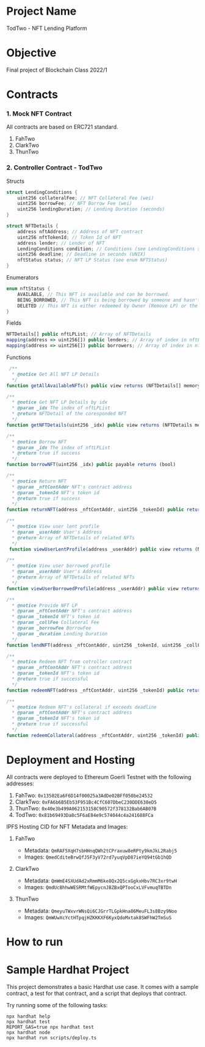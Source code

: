 # Project Name

TodTwo - NFT Lending Platform

# Objective

Final project of Blockchain Class 2022/1

# Contracts

### 1. Mock NFT Contract

All contracts are based on ERC721 standard.

1. FahTwo
2. ClarkTwo
3. ThunTwo

### 2. Controller Contract - TodTwo

Structs

```c
struct LendingConditions {
    uint256 collateralFee; // NFT Collateral Fee (wei)
    uint256 borrowFee; // NFT Borrow Fee (wei)
    uint256 lendingDuration; // Lending Duration (seconds)
}
```

```c
struct NFTDetails {
    address nftAddress; // Address of NFT contract
    uint256 nftTokenId; // Token Id of NFT
    address lender; // Lender of NFT
    LendingConditions condition; // Conditions (see LendingConditions struct)
    uint256 deadline; // Deadline in seconds (UNIX)
    nftStatus status; // NFT LP Status (see enum NFTStatus)
}
```

Enumerators

```c
enum nftStatus {
    AVAILABLE, // This NFT is available and can be borrowed.
    BEING_BORROWED, // This NFT is being borrowed by someone and hasn't been returned.
    DELETED // This NFT is either redeemed by Owner (Remove LP) or the owner had redeemed collateral if exceeds the deadline.
}
```

Fields

```ts
NFTDetails[] public nftLPList; // Array of NFTDetails
mapping(address => uint256[]) public lenders; // Array of index in nftLPList that maps between address of lenders and NFT LP details
mapping(address => uint256[]) public borrowers; // Array of index in nftLPList that maps between address of borrowers and NFT LP details
```

Functions

```ts
 /**
  * @notice Get All NFT LP Details
  */
function getAllAvailableNFTs() public view returns (NFTDetails[] memory)
```

```ts
/**
  * @notice Get NFT LP Details by idx
  * @param _idx The index of nftLPList
  * @return NFTDetail of the coresponded NFT
  */
function getNFTDetails(uint256 _idx) public view returns (NFTDetails memory)
```

```ts
/**
  * @notice Borrow NFT
  * @param _idx The index of nftLPList
  * @return true if success
  */
function borrowNFT(uint256 _idx) public payable returns (bool)
```

```ts
/**
  * @notice Return NFT
  * @param _nftContAddr NFT's contract address
  * @param _tokenId NFT's token id
  * @return true if success
  */
function returnNFT(address _nftContAddr, uint256 _tokenId) public returns (bool)
```

```ts
/**
  * @notice View user lent profile
  * @param _userAddr User's Address
  * @return Array of NFTDetails of related NFTs
  */
 function viewUserLentProfile(address _userAddr) public view returns (NFTDetails[] memory)
```

```ts
/**
  * @notice View user borrowed profile
  * @param _userAddr User's Address
  * @return Array of NFTDetails of related NFTs
  */
function viewUserBorrowedProfile(address _userAddr) public view returns (NFTDetails[] memory)
```

```ts
/**
  * @notice Provide NFT LP
  * @param _nftContAddr NFT's contract address
  * @param _tokenId NFT's token id
  * @param _collFee Collateral Fee
  * @param _borrowFee BorrowFee
  * @param _duration Lending Duration
  */
function lendNFT(address _nftContAddr, uint256 _tokenId, uint256 _collFee, uint256 _borrowFee, uint256 _duration) public
```

```ts
/**
  * @notice Redeem NFT from cotroller contract
  * @param _nftContAddr NFT's contract address
  * @param _tokenId NFT's token id
  * @return true if successful
  */
function redeemNFT(address _nftContAddr, uint256 _tokenId) public returns (bool)
```

```ts
/**
  * @notice Redeem NFT's collateral if exceeds deadline
  * @param _nftContAddr NFT's contract address
  * @param _tokenId NFT's token id
  * @return true if successful
  */
function redeemCollateral(address _nftContAddr, uint256 _tokenId) public returns (bool)
```

# Deployment and Hosting

All contracts were deployed to Ethereum Goerli Testnet with the following addresses:

1. FahTwo: `0x13502Ea6F6D14f00025a3AdDe02BFf050be24532`
2. ClarkTwo:
   `0xFA6b6B5Eb53F951Bc4CfC607DbeC230DDE638eD5`
3. ThunTwo:
   `0x40e3b499A062153158C90572f378132Bab6AB07B`
4. TodTwo:
   `0x81b69493Da8c5F6aE84e9c574044c4a241688FCa`

IPFS Hosting CID for NFT Metadata and Images:

1. FahTwo

   - Metadata: `QmRAF5XqH7sbHHnqQWh2tCPraxuw8eRPty9kmJkL2Rabj5`
   - Images: `QmedCditeBrwQfJ5F3yV72rd7yuqVpD87ieYQ94tGb1hQD`

2. ClarkTwo

   - Metadata: `QmWmE4SXUdAd2xRmmM6ke8Qx2Q5cxGgkxHbv7RC3xr9twH`
   - Images: `QmdUcBhhwWESRMtfWEpycnJBZBxQPTooCxLVFvmuqTBTDn`

3. ThunTwo
   - Metadata: `QmeyuTWxvrWNsQi6CJGrrTLGpkHna86MeuFL3s8Bzy9Noo`
   - Images: `QmWUwXcYctHTpqjHZKKKXF6KyxQdoMxtak8SWFhW2TmSuS`

# How to run

# Sample Hardhat Project

This project demonstrates a basic Hardhat use case. It comes with a sample contract, a test for that contract, and a script that deploys that contract.

Try running some of the following tasks:

```shell
npx hardhat help
npx hardhat test
REPORT_GAS=true npx hardhat test
npx hardhat node
npx hardhat run scripts/deploy.ts
```
